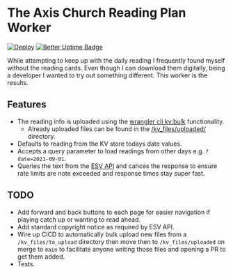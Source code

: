 # The Axis Church Reading Plan Worker

[![Deploy](https://github.com/itzsaga/reading-plan-worker/actions/workflows/publish-worker.yml/badge.svg)](https://github.com/itzsaga/reading-plan-worker/actions/workflows/publish-worker.yml) [![Better Uptime Badge](https://betteruptime.com/status-badges/v1/monitor/cfcx.svg)](https://setha.betteruptime.com/)

While attempting to keep up with the daily reading I frequently found myself without the reading cards. Even though I can download them digitally, being a developer I wanted to try out something different. This worker is the results.

## Features

- The reading info is uploaded using the [wrangler cli kv:bulk](https://developers.cloudflare.com/workers/cli-wrangler/commands#kvbulk) functionality.
  - Already uploaded files can be found in the [/kv_files/uploaded/](./kv_files/uploaded/) directory.
- Defaults to reading from the KV store todays date values.
- Accepts a query parameter to load readings from other days e.g. `?date=2021-09-01`.
- Queries the text from the [ESV API](https://api.esv.org/) and cahces the response to ensure rate limits are note exceeded and response times stay super fast.

## TODO

- Add forward and back buttons to each page for easier navigation if playing catch up or wanting to read ahead.
- Add standard copyright notice as required by ESV API.
- Wire up CICD to automatically bulk upload new files from a `/kv_files/to_upload` directory then move then to `/kv_files/uploaded` on merge to `main` to facilitate anyone writing those files and opening a PR to get them added.
- Tests.
